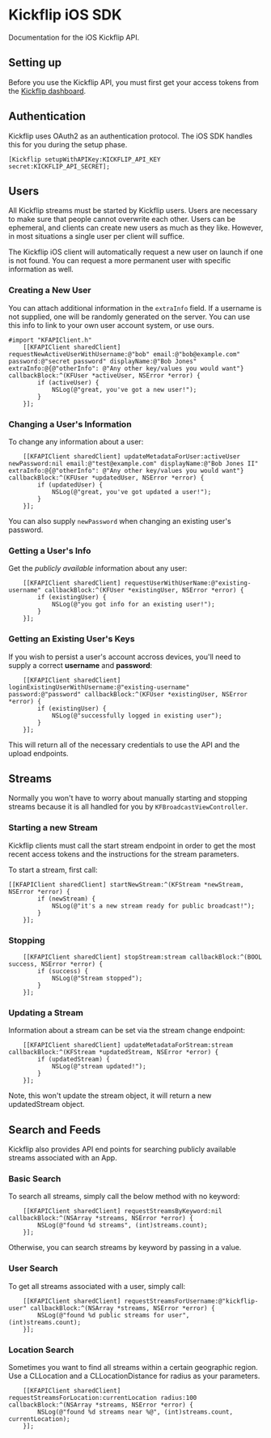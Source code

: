 Kickflip iOS SDK
=============

Documentation for the iOS Kickflip API.

## Setting up

Before you use the Kickflip API, you must first get your access tokens from the [Kickflip dashboard](https://kickflip.io/dash/).

## Authentication

Kickflip uses OAuth2 as an authentication protocol. The iOS SDK handles this for you during the setup phase.

```obj-c
[Kickflip setupWithAPIKey:KICKFLIP_API_KEY secret:KICKFLIP_API_SECRET];
```


## Users

All Kickflip streams must be started by Kickflip users. Users are necessary to make sure that people cannot overwrite each other. Users can be ephemeral, and clients can create new users as much as they like. However, in most situations
a single user per client will suffice.

The Kickflip iOS client will automatically request a new user on launch if one is not found. You can request a more permanent user with specific information as well.

### Creating a New User

You can attach additional information in the `extraInfo` field. If a username is not supplied, one will be randomly generated on the server. You can use this info to link to your own user account system, or use ours.

```obj-c
#import "KFAPIClient.h"
    [[KFAPIClient sharedClient] requestNewActiveUserWithUsername:@"bob" email:@"bob@example.com" password:@"secret password" displayName:@"Bob Jones" extraInfo:@{@"otherInfo": @"Any other key/values you would want"} callbackBlock:^(KFUser *activeUser, NSError *error) {
        if (activeUser) {
            NSLog(@"great, you've got a new user!");
        }
    }];
```


### Changing a User's Information

To change any information about a user:

```obj-c
    [[KFAPIClient sharedClient] updateMetadataForUser:activeUser newPassword:nil email:@"test@example.com" displayName:@"Bob Jones II" extraInfo:@{@"otherInfo": @"Any other key/values you would want"}  callbackBlock:^(KFUser *updatedUser, NSError *error) {
        if (updatedUser) {
            NSLog(@"great, you've got updated a user!");
        }
    }];
```

You can also supply `newPassword` when changing an existing user's password.

### Getting a User's Info

Get the _publicly available_ information about any user:

```obj-c
    [[KFAPIClient sharedClient] requestUserWithUserName:@"existing-username" callbackBlock:^(KFUser *existingUser, NSError *error) {
        if (existingUser) {
            NSLog(@"you got info for an existing user!");
        }
    }];
```

### Getting an Existing User's Keys

If you wish to persist a user's account accross devices, you'll need to supply a correct **username** and **password**:

```obj-c
    [[KFAPIClient sharedClient] loginExistingUserWithUsername:@"existing-username" password:@"password" callbackBlock:^(KFUser *existingUser, NSError *error) {
        if (existingUser) {
            NSLog(@"successfully logged in existing user");
        }
    }];
```

This will return all of the necessary credentials to use the API and the upload endpoints.

## Streams

Normally you won't have to worry about manually starting and stopping streams because it is all handled for you by `KFBroadcastViewController`.

### Starting a new Stream

Kickflip clients must call the start stream endpoint in order to get the most recent access tokens and the instructions for the stream parameters.

To start a stream, first call:

```obj-c
[[KFAPIClient sharedClient] startNewStream:^(KFStream *newStream, NSError *error) {
        if (newStream) {
            NSLog(@"it's a new stream ready for public broadcast!");
        }
    }];
```

### Stopping

```obj-c
    [[KFAPIClient sharedClient] stopStream:stream callbackBlock:^(BOOL success, NSError *error) {
        if (success) {
            NSLog(@"Stream stopped");
        }
    }];
```

### Updating a Stream

Information about a stream can be set via the stream change endpoint:

```obj-c
    [[KFAPIClient sharedClient] updateMetadataForStream:stream callbackBlock:^(KFStream *updatedStream, NSError *error) {
        if (updatedStream) {
            NSLog(@"stream updated!");
        }
    }];
```

Note, this won't update the stream object, it will return a new updatedStream object.


## Search and Feeds

Kickflip also provides API end points for searching publicly available streams associated with an App.

### Basic Search

To search all streams, simply call the below method with no keyword:

```obj-c
    [[KFAPIClient sharedClient] requestStreamsByKeyword:nil callbackBlock:^(NSArray *streams, NSError *error) {
        NSLog(@"found %d streams", (int)streams.count);
    }];
```

Otherwise, you can search streams by keyword by passing in a value.

### User Search

To get all streams associated with a user, simply call:

```obj-c
    [[KFAPIClient sharedClient] requestStreamsForUsername:@"kickflip-user" callbackBlock:^(NSArray *streams, NSError *error) {
        NSLog(@"found %d public streams for user", (int)streams.count);
    }];
```

### Location Search

Sometimes you want to find all streams within a certain geographic region. Use a CLLocation and a CLLocationDistance for radius as your parameters.

```obj-c
    [[KFAPIClient sharedClient] requestStreamsForLocation:currentLocation radius:100 callbackBlock:^(NSArray *streams, NSError *error) {
        NSLog(@"found %d streams near %@", (int)streams.count, currentLocation);
    }];
```
